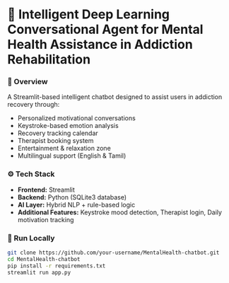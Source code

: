 # 🌿 Intelligent Deep Learning Conversational Agent for Mental Health Assistance in Addiction Rehabilitation

### 🧠 Overview
A Streamlit-based intelligent chatbot designed to assist users in addiction recovery through:
- Personalized motivational conversations
- Keystroke-based emotion analysis
- Recovery tracking calendar
- Therapist booking system
- Entertainment & relaxation zone
- Multilingual support (English & Tamil)

### ⚙️ Tech Stack
- **Frontend:** Streamlit  
- **Backend:** Python (SQLite3 database)  
- **AI Layer:** Hybrid NLP + rule-based logic  
- **Additional Features:** Keystroke mood detection, Therapist login, Daily motivation tracking

### 🚀 Run Locally
```bash
git clone https://github.com/your-username/MentalHealth-chatbot.git
cd MentalHealth-chatbot
pip install -r requirements.txt
streamlit run app.py
